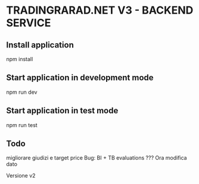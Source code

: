 # TRADINGRARAD.NET V3 - BACKEND SERVICE

## Install application
  npm install

## Start application in development mode
  npm run dev

## Start application in test mode
  npm run test


## Todo
migliorare giudizi e target price
Bug: BI + TB evaluations ???
Ora modifica dato




Versione v2
